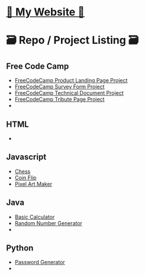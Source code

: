 # [🌼 My Website 🌼](https://kathylam204.github.io/)

# 🗃️ Repo / Project Listing 🗃️

## Free Code Camp
- [FreeCodeCamp Product Landing Page Project](https://github.com/kathylam204/fccproductlanding)
- [FreeCodeCamp Survey Form Project](https://github.com/kathylam204/fccsurveyform)
- [FreeCodeCamp Technical Document Project](https://github.com/kathylam204/fcctechnicaldoc)
- [FreeCodeCamp Tribute Page Project](https://github.com/kathylam204/fcctributepage)
- 

## HTML
- 

## Javascript
- [Chess](https://github.com/kathylam204/chess)
- [Coin Flip](https://github.com/kathylam204/coin-flip) 
- [Pixel Art Maker](https://github.com/kathylam204/pixelart)

## Java
- [Basic Calculator](https://github.com/kathylam204/calculator)
- [Random Number Generator](https://github.com/kathylam204/numbergenerator)
- 

## Python
- [Password Generator](https://github.com/kathylam204/password-generator)
- 


<!---
## C#
*(Projects coming soon)*

## SQL
*(Projects coming soon)*

## Typescript
*(Projects coming soon)*

## C++
*(Projects coming soon)*

## React
*(Projects coming soon)*

## Go
*(Projects coming soon)*
-->
